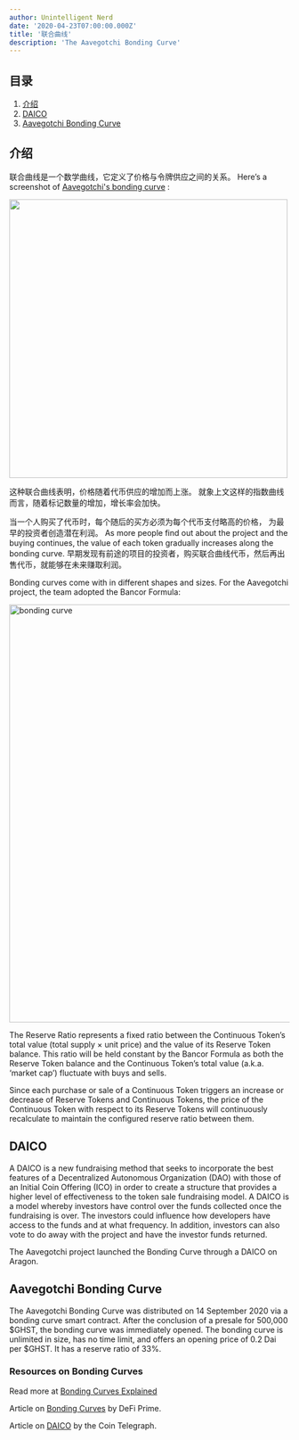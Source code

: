 ```yaml
---
author: Unintelligent Nerd
date: '2020-04-23T07:00:00.000Z'
title: '联合曲线'
description: 'The Aavegotchi Bonding Curve'
---
```


## 目录
1. <a href=#introduction>介绍</a>
2. <a href=#daico>DAICO</a>
3. <a href=#aavegotchi-bonding-curve>Aavegotchi Bonding Curve</a>

## 介绍

联合曲线是一个数学曲线，它定义了价格与令牌供应之间的关系。 Here’s a screenshot of [Aavegotchi's bonding curve](https://aavegotchi.com/curve)  :

<p><img class="curve" src="/curve/bonding-curve.png" width = "500" />

这种联合曲线表明，价格随着代币供应的增加而上涨。 就象上文这样的指数曲线而言，随着标记数量的增加，增长率会加快。

当一个人购买了代币时，每个随后的买方必须为每个代币支付略高的价格， 为最早的投资者创造潜在利润。 As more people find out about the project and the buying continues, the value of each token gradually increases along the bonding curve. 早期发现有前途的项目的投资者，购买联合曲线代币，然后再出售代币，就能够在未来赚取利润。

Bonding curves come with in different shapes and sizes. For the Aavegotchi project, the team adopted the Bancor Formula:

<img src = "/curve/reserve-ratio.png" alt = "bonding curve" width = "750" />

The Reserve Ratio represents a fixed ratio between the Continuous Token’s total value (total supply × unit price) and the value of its Reserve Token balance. This ratio will be held constant by the Bancor Formula as both the Reserve Token balance and the Continuous Token’s total value (a.k.a. ‘market cap’) fluctuate with buys and sells.

Since each purchase or sale of a Continuous Token triggers an increase or decrease of Reserve Tokens and Continuous Tokens, the price of the Continuous Token with respect to its Reserve Tokens will continuously recalculate to maintain the configured reserve ratio between them.

## DAICO
A DAICO is a new fundraising method that seeks to incorporate the best features of a Decentralized Autonomous Organization (DAO) with those of an Initial Coin Offering (ICO) in order to create a structure that provides a higher level of effectiveness to the token sale fundraising model. A DAICO is a model whereby investors have control over the funds collected once the fundraising is over. The investors could influence how developers have access to the funds and at what frequency. In addition, investors can also vote to do away with the project and have the investor funds returned.

The Aavegotchi project launched the Bonding Curve through a DAICO on Aragon.

## Aavegotchi Bonding Curve
The Aavegotchi Bonding Curve was distributed on 14 September 2020 via a bonding curve smart contract. After the conclusion of a presale for 500,000 $GHST, the bonding curve was immediately opened. The bonding curve is unlimited in size, has no time limit, and offers an opening price of 0.2 Dai per $GHST. It has a reserve ratio of 33%.

### Resources on Bonding Curves

Read more at [Bonding Curves Explained](https://yos.io/2018/11/10/bonding-curves/)

Article on [Bonding Curves](https://defiprime.com/bonding-curve-explained) by DeFi Prime.

Article on [DAICO](https://cointelegraph.com/explained/what-is-a-daico-explained) by the Coin Telegraph.